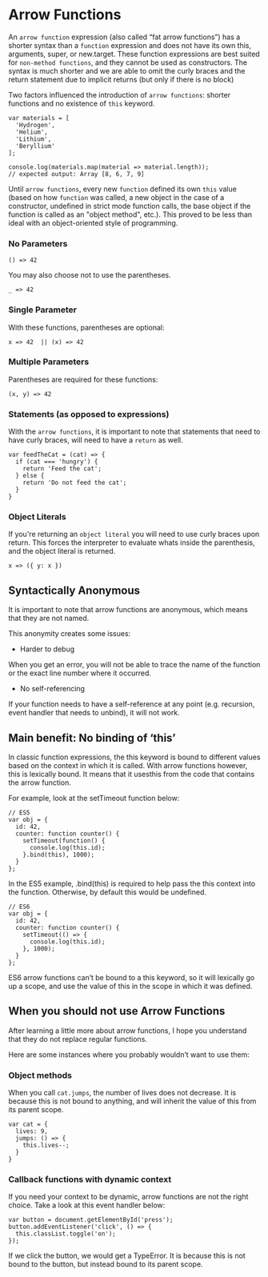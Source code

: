 # Arrow Functions

An ```arrow function``` expression (also called “fat arrow functions”) has a shorter syntax than a ```function``` expression and does not have its own this, arguments, super, or new.target. These function expressions are best suited for ```non-method functions```, and they cannot be used as constructors. The syntax is much shorter and we are able to omit the curly braces and the return statement due to implicit returns (but only if there is no block)

Two factors influenced the introduction of ```arrow functions```: shorter functions and no existence of ```this``` keyword.
```
var materials = [
  'Hydrogen',
  'Helium',
  'Lithium',
  'Beryllium'
];

console.log(materials.map(material => material.length));
// expected output: Array [8, 6, 7, 9]
```

Until ```arrow functions```, every new ```function``` defined its own ```this``` value (based on how ```function``` was called, a new object in the case of a constructor, undefined in strict mode function calls, the base object if the function is called as an "object method", etc.). This proved to be less than ideal with an object-oriented style of programming.

### No Parameters 

```
() => 42
```

You may also choose not to use the parentheses.

```
_ => 42
```

### Single Parameter
With these functions, parentheses are optional:

```
x => 42  || (x) => 42
```

### Multiple Parameters
Parentheses are required for these functions:

```
(x, y) => 42
```

### Statements (as opposed to expressions)

With the ```arrow functions```, it is important to note that statements that need to have curly braces, will need to have a ```return``` as well.

```
var feedTheCat = (cat) => {
  if (cat === 'hungry') {
    return 'Feed the cat';
  } else {
    return 'Do not feed the cat';
  }
}
```

### Object Literals

If you're returning an ```object literal``` you will need to use curly braces upon return. This forces the interpreter to evaluate whats inside the parenthesis, and the object literal is returned.

```
x => ({ y: x })
```

## Syntactically Anonymous 

It is important to note that arrow functions are anonymous, which means that they are not named.

This anonymity creates some issues:

- Harder to debug

When you get an error, you will not be able to trace the name of the function or the exact line number where it occurred.

- No self-referencing

If your function needs to have a self-reference at any point (e.g. recursion, event handler that needs to unbind), it will not work.

## Main benefit: No binding of ‘this’

In classic function expressions, the this keyword is bound to different values based on the context in which it is called. With arrow functions however, this is lexically bound. It means that it usesthis from the code that contains the arrow function.

For example, look at the setTimeout function below:

```
// ES5
var obj = {
  id: 42,
  counter: function counter() {
    setTimeout(function() {
      console.log(this.id);
    }.bind(this), 1000);
  }
};
```

In the ES5 example, .bind(this) is required to help pass the this context into the function. Otherwise, by default this would be undefined.

```
// ES6
var obj = {
  id: 42,
  counter: function counter() {
    setTimeout(() => {
      console.log(this.id);
    }, 1000);
  }
};
```

ES6 arrow functions can’t be bound to a this keyword, so it will lexically go up a scope, and use the value of this in the scope in which it was defined.

## When you should not use Arrow Functions

After learning a little more about arrow functions, I hope you understand that they do not replace regular functions.

Here are some instances where you probably wouldn’t want to use them:

### Object methods

When you call ```cat.jumps```, the number of lives does not decrease. It is because this is not bound to anything, and will inherit the value of this from its parent scope.

```
var cat = {
  lives: 9,
  jumps: () => {
    this.lives--;
  }
}
```

###  Callback functions with dynamic context

If you need your context to be dynamic, arrow functions are not the right choice. Take a look at this event handler below:

```
var button = document.getElementById('press');
button.addEventListener('click', () => {
  this.classList.toggle('on');
});
```

If we click the button, we would get a TypeError. It is because this is not bound to the button, but instead bound to its parent scope.